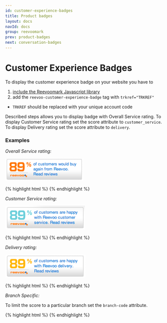 ```yaml
---
id: customer-experience-badges
title: Product badges
layout: docs
navId: docs
group: reevoomark
prev: product-badges
next: conversation-badges
---
```


# Customer Experience Badges

To display the customer experience badge on your website you have to

1. [include the Reevoomark Javascript library](../javascript-library)
2. add the `reevoo-customer-experience-badge` tag with `trkref="TRKREF"`

* `TRKREF` should be replaced with your unique account code

Described steps allows you to display badge with Overall Service rating. To display Customer Service rating
set the score attribute to `customer_service`. To display Delivery rating set the score attribute to `delivery`.

### Examples

*Overall Service rating:*

![Overall Service rating badge](/assets/customer-exp-badge.png)

{% highlight html %}
<reevoo-customer-experience-badge trkref="TRKREF"></reevoo-customer-experience-badge>
{% endhighlight %}


*Customer Service rating:*

![Customer Service rating badge](/assets/customer-exp-service-badge.png)

{% highlight html %}
<reevoo-customer-experience-badge score="customer_service" trkref="TRKREF"></reevoo-customer-experience-badge>
{% endhighlight %}


*Delivery rating:*

![Delivery rating badge](/assets/customer-exp-delivery-badge.png)

{% highlight html %}
<reevoo-customer-experience-badge score="delivery" trkref="TRKREF"></reevoo-customer-experience-badge>
{% endhighlight %}

*Branch Specific:*

To limit the score to a particular branch set the `branch-code` attribute.

{% highlight html %}
<reevoo-customer-experience-badge branch_code="BRANCH_CODE" trkref="TRKREF"></reevoo-customer-experience-badge>
{% endhighlight %}
